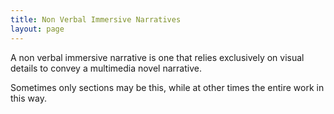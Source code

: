 ```yaml
---
title: Non Verbal Immersive Narratives
layout: page
---
```

A non verbal immersive narrative is one that relies exclusively on visual details to convey a multimedia novel narrative.

Sometimes only sections may be this, while at other times the entire work in this way.
